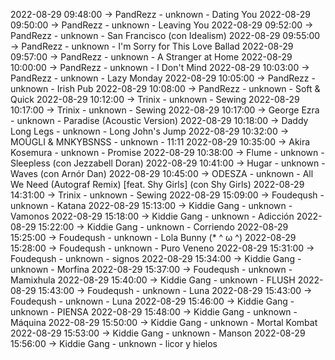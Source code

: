 2022-08-29 09:48:00 -> PandRezz - unknown - Dating You
2022-08-29 09:50:00 -> PandRezz - unknown - Leaving You
2022-08-29 09:52:00 -> PandRezz - unknown - San Francisco (con Idealism)
2022-08-29 09:55:00 -> PandRezz - unknown - I'm Sorry for This Love Ballad
2022-08-29 09:57:00 -> PandRezz - unknown - A Stranger at Home
2022-08-29 10:00:00 -> PandRezz - unknown - I Don't Mind
2022-08-29 10:03:00 -> PandRezz - unknown - Lazy Monday
2022-08-29 10:05:00 -> PandRezz - unknown - Irish Pub
2022-08-29 10:08:00 -> PandRezz - unknown - Soft & Quick
2022-08-29 10:12:00 -> Trinix - unknown - Sewing
2022-08-29 10:17:00 -> Trinix - unknown - Sewing
2022-08-29 10:17:00 -> George Ezra - unknown - Paradise (Acoustic Version)
2022-08-29 10:18:00 -> Daddy Long Legs - unknown - Long John's Jump
2022-08-29 10:32:00 -> MOÜGLI & MNKYBSNSS - unknown - 11:11
2022-08-29 10:35:00 -> Akira Kosemura - unknown - Promise
2022-08-29 10:38:00 -> Flume - unknown - Sleepless (con Jezzabell Doran)
2022-08-29 10:41:00 -> Hugar - unknown - Waves (con Arnór Dan)
2022-08-29 10:45:00 -> ODESZA - unknown - All We Need (Autograf Remix) [feat. Shy Girls] (con Shy Girls)
2022-08-29 14:31:00 -> Trinix - unknown - Sewing
2022-08-29 15:09:00 -> Foudeqush - unknown - Katana
2022-08-29 15:13:00 -> Kiddie Gang - unknown - Vamonos
2022-08-29 15:18:00 -> Kiddie Gang - unknown - Adicción
2022-08-29 15:22:00 -> Kiddie Gang - unknown - Corriendo
2022-08-29 15:25:00 -> Foudeqush - unknown - Lola Bunny (* ^ ω ^)
2022-08-29 15:28:00 -> Foudeqush - unknown - Puro Veneno
2022-08-29 15:31:00 -> Foudeqush - unknown - signos
2022-08-29 15:34:00 -> Kiddie Gang - unknown - Morfina
2022-08-29 15:37:00 -> Foudeqush - unknown - Mamixhula
2022-08-29 15:40:00 -> Kiddie Gang - unknown - FLUSH
2022-08-29 15:43:00 -> Foudeqush - unknown - Luna
2022-08-29 15:43:00 -> Foudeqush - unknown - Luna
2022-08-29 15:46:00 -> Kiddie Gang - unknown - PIENSA
2022-08-29 15:48:00 -> Kiddie Gang - unknown - Máquina
2022-08-29 15:50:00 -> Kiddie Gang - unknown - Mortal Kombat
2022-08-29 15:53:00 -> Kiddie Gang - unknown - Manson
2022-08-29 15:56:00 -> Kiddie Gang - unknown - licor y hielos
